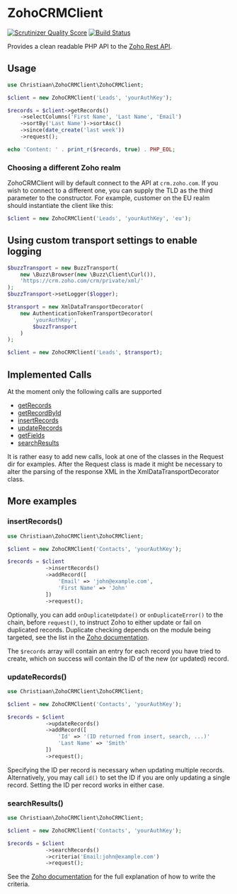 # ZohoCRMClient
[![Scrutinizer Quality Score](https://scrutinizer-ci.com/g/christiaan/zohocrmclient/badges/quality-score.png?s=67d109ea323c9024fb43ff1c8a23a5b4c676dbce)](https://scrutinizer-ci.com/g/christiaan/zohocrmclient/)
[![Build Status](https://travis-ci.org/christiaan/zohocrmclient.png)](https://travis-ci.org/christiaan/zohocrmclient)

Provides a clean readable PHP API to the [Zoho Rest API](https://www.zoho.com/crm/help/api/).

## Usage
```php
use Christiaan\ZohoCRMClient\ZohoCRMClient;

$client = new ZohoCRMClient('Leads', 'yourAuthKey');

$records = $client->getRecords()
    ->selectColumns('First Name', 'Last Name', 'Email')
    ->sortBy('Last Name')->sortAsc()
    ->since(date_create('last week'))
    ->request();

echo 'Content: ' . print_r($records, true) . PHP_EOL;

```

### Choosing a different Zoho realm

ZohoCRMClient will by default connect to the API at `crm.zoho.com`. If you wish to connect to a different one, you can supply the TLD as the third parameter to the constructor. For example, customer on the EU realm should instantiate the client like this:

``` php
$client = new ZohoCRMClient('Leads', 'yourAuthKey', 'eu');
```

## Using custom transport settings to enable logging
```php
$buzzTransport = new BuzzTransport(
    new \Buzz\Browser(new \Buzz\Client\Curl()),
    'https://crm.zoho.com/crm/private/xml/'
);
$buzzTransport->setLogger($logger);

$transport = new XmlDataTransportDecorator(
    new AuthenticationTokenTransportDecorator(
        'yourAuthKey',
        $buzzTransport
    )
);

$client = new ZohoCRMClient('Leads', $transport);
```

## Implemented Calls
At the moment only the following calls are supported
- [getRecords](https://www.zoho.eu/crm/help/api/getrecords.html)
- [getRecordById](https://www.zoho.eu/crm/help/api/getrecordbyid.html) 
- [insertRecords](https://www.zoho.eu/crm/help/api/insertrecords.html)
- [updateRecords](https://www.zoho.eu/crm/help/api/updaterecords.html)
- [getFields](https://www.zoho.eu/crm/help/api/getfields.html)
- [searchResults](https://www.zoho.eu/crm/help/api/searchrecords.html)

It is rather easy to add new calls, look at one of the classes in the Request dir for examples.
After the Request class is made it might be necessary to alter the parsing of the response XML in the XmlDataTransportDecorator class.

## More examples

### insertRecords()

```php
use Christiaan\ZohoCRMClient\ZohoCRMClient;

$client = new ZohoCRMClient('Contacts', 'yourAuthKey');

$records = $client
            ->insertRecords()
            ->addRecord([
                'Email' => 'john@example.com',
                'First Name' => 'John'
            ])
            ->request();
```

Optionally, you can add `onDuplicateUpdate()` or `onDuplicateError()` to the chain, before `request()`, to instruct Zoho to either update or fail on duplicated records.
Duplicate checking depends on the module being targeted, see the list in the [Zoho documentation](https://www.zoho.eu/crm/help/api/insertrecords.html#Duplicate_Check_Fields).

The `$records` array will contain an entry for each record you have tried to create, which on success will contain the ID of the new (or updated) record.

### updateRecords()

```php
use Christiaan\ZohoCRMClient\ZohoCRMClient;

$client = new ZohoCRMClient('Contacts', 'yourAuthKey');

$records = $client
            ->updateRecords()
            ->addRecord([
                'Id' => '(ID returned from insert, search, ...)'
                'Last Name' => 'Smith'
            ])
            ->request();
```

Specifying the ID per record is necessary when updating multiple records. Alternatively, you may call `id()` to set the ID if you are only updating a single record. Setting the ID per record works in either case.

### searchResults()

```php
use Christiaan\ZohoCRMClient\ZohoCRMClient;

$client = new ZohoCRMClient('Contacts', 'yourAuthKey');

$records = $client
            ->searchRecords()
            ->criteria('Email:john@example.com')
            ->request();
```

See the [Zoho documentation](https://www.zoho.eu/crm/help/api/searchrecords.html) for the full explanation of how to write the criteria.

